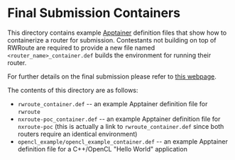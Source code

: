 # Final Submission Containers

This directory contains example [Apptainer](https://apptainer.org/docs/user/latest/)
definition files that show how to containerize a router for submission.
Contestants not building on top of RWRoute are required to provide a new file named `<router_name>_container.def`
builds the environment for running their router.

For further details on the final submission please refer to
[this webpage](https://xilinx.github.io/fpga24_routing_contest/final_submission.html).

The contents of this directory are as follows:

* `rwroute_container.def` -- an example Apptainer definition file for `rwroute`
* `nxroute-poc_container.def` -- an example Apptainer definition file for `nxroute-poc` (this is actually a link to `rwroute_container.def` since both routers require an identical environment)
* `opencl_example/opencl_example_container.def` -- an example Apptainer definition file for a C++/OpenCL "Hello World" application
